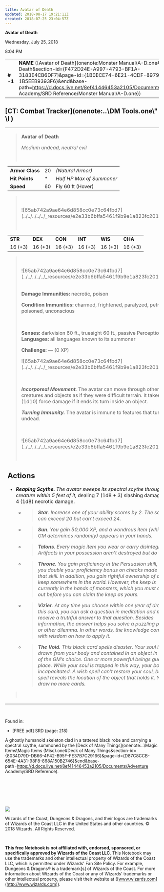 ```yaml
---
title: Avatar of Death
updated: 2018-08-17 19:21:11Z
created: 2018-07-25 23:04:57Z
---
```


**Avatar of Death**

Wednesday, July 25, 2018

8:04 PM

|           |                                                                                                                                                                                                                                                                                                        |        |        |        |     |       |        |
|-----------|--------------------------------------------------------------------------------------------------------------------------------------------------------------------------------------------------------------------------------------------------------------------------------------------------------|--------|--------|--------|-----|-------|--------|
| **\# -1** | **NAME** ([Avatar of Death](onenote:Monster Manual\\A-D.one#Avatar of Death&section-id={F472D24E-A997-4793-BF1A-3183E4CB6DF7}&page-id={1B0ECE74-6E21-4CDF-8979-1B5EEB9393F6}&end&base-path=https://d.docs.live.net/8ef41446453a2105/Documents/Adventure Academy/SRD Reference/Monster Manual/A-D.one)) | **15** | **52** | **52** | \-  | Notes | 700 XP |

## [CT: Combat Tracker](onenote:..\\DM Tools.one\\" \l )

<table><tbody><tr class="odd"><td><blockquote><p><strong>Avatar of Death</strong></p><p><em>Medium undead, neutral evil</em></p><p> </p></blockquote><table><tbody><tr class="odd"><td><strong>Armor Class</strong></td><td>20</td><td><em>(Natural Armor)</em></td></tr><tr class="even"><td><strong>Hit Points</strong></td><td>*</td><td><em>Half HP Max of Summoner</em></td></tr><tr class="odd"><td><strong>Speed</strong></td><td>60</td><td>Fly 60 ft (Hover)</td></tr></tbody></table><blockquote><p> </p><p>![65ab742a9ae64e6d858cc0e73c64fbd7](../../../../../_resources/e2e33b6bffa5461f9b9e1a823fc201a3.png)</p><p> </p></blockquote><table><tbody><tr class="odd"><td><strong>STR</strong></td><td><strong>DEX</strong></td><td><strong>CON</strong></td><td><strong>INT</strong></td><td><strong>WIS</strong></td><td><strong>CHA</strong></td></tr><tr class="even"><td>16 (+3)</td><td>16 (+3)</td><td>16 (+3)</td><td>16 (+3)</td><td>16 (+3)</td><td>16 (+3)</td></tr></tbody></table><blockquote><p> </p><p>![65ab742a9ae64e6d858cc0e73c64fbd7](../../../../../_resources/e2e33b6bffa5461f9b9e1a823fc201a3.png)</p><p><strong><br />
Damage Immunities:</strong> necrotic, poison</p><p><strong>Condition Immunities:</strong> charmed, frightened, paralyzed, petrified, poisoned, unconscious</p><p> </p><p><strong>Senses:</strong> darkvision 60 ft., truesight 60 ft., passive Perception 13 <strong>Languages:</strong> all languages known to its summoner</p><p><strong>Challenge:</strong> — (0 XP)</p><p>![65ab742a9ae64e6d858cc0e73c64fbd7](../../../../../_resources/e2e33b6bffa5461f9b9e1a823fc201a3.png)</p><p> </p><p><em><strong>Incorporeal Movement.</strong></em> The avatar can move through other creatures and objects as if they were difficult terrain. It takes 5 (1d10) force damage if it ends its turn inside an object.</p><p><em><strong>Turning Immunity.</strong></em> The avatar is immune to features that turn undead.</p><p> </p><p>![65ab742a9ae64e6d858cc0e73c64fbd7](../../../../../_resources/e2e33b6bffa5461f9b9e1a823fc201a3.png)</p><p> </p></blockquote><h2 id="actions"><strong>Actions</strong></h2><ul><li><p><em><strong>Reaping Scythe.</strong> The avatar sweeps its spectral scythe through a creature within 5 feet of it,</em> dealing 7 (1d8 + 3) slashing damage plus 4 (1d8) necrotic damage.</p><ul><li><blockquote><p><em><strong>Star</strong>. Increase one of your ability scores by 2. The score can exceed 20 but can’t exceed 24.</em></p></blockquote></li><li><blockquote><p><em><strong>Sun</strong>. You gain 50,000 XP, and a wondrous item (which the GM determines randomly) appears in your hands.</em></p></blockquote></li><li><blockquote><p><em><strong>Talons</strong>. Every magic item you wear or carry disintegrates. Artifacts in your possession aren’t destroyed but do vanish.</em></p></blockquote></li><li><blockquote><p><em><strong>Throne</strong>. You gain proficiency in the Persuasion skill, and you double your proficiency bonus on checks made with that skill. In addition, you gain rightful ownership of a small keep somewhere in the world. However, the keep is currently in the hands of monsters, which you must clear out before you can claim the keep as yours.</em></p></blockquote></li><li><blockquote><p><em><strong>Vizier</strong>. At any time you choose within one year of drawing this card, you can ask a question in meditation and mentally receive a truthful answer to that question. Besides information, the answer helps you solve a puzzling problem or other dilemma. In other words, the knowledge comes with wisdom on how to apply it.</em></p></blockquote></li><li><blockquote><p><em><strong>The Void.</strong> This black card spells disaster. Your soul is drawn from your body and contained in an object in a place of the GM’s choice. One or more powerful beings guard the place. While your soul is trapped in this way, your body is incapacitated. A wish spell can’t restore your soul, but the spell reveals the location of the object that holds it. You draw no more cards.</em></p></blockquote></li></ul></li></ul><blockquote><p> </p></blockquote></td></tr></tbody></table>

 

Found in:

-   \[FREE pdf\] SRD (page: 218)

A ghostly humanoid skeleton clad in a tattered black robe and carrying a spectral scythe, summoned by the [Deck of Many Things](onenote:..\\Magic Items\\Magic Items (Misc).one#Deck of Many Things&section-id={8034D79D-DB66-4F42-B95F-FE37B7C29166}&page-id={D87C8CCB-654E-4A31-98F8-868A150B2746}&end&base-path=https://d.docs.live.net/8ef41446453a2105/Documents/Adventure Academy/SRD Reference).

 

 

 

![](tmp\media\image2.png)

Wizards of the Coast, Dungeons & Dragons, and their logos are trademarks of Wizards of the Coast LLC in the United States and other countries. © 2018 Wizards. All Rights Reserved.

 

**This free Notebook is not affiliated with, endorsed, sponsored, or specifically approved by Wizards of the Coast LLC**. This Notebook may use the trademarks and other intellectual property of Wizards of the Coast LLC, which is permitted under Wizards' Fan Site Policy. For example, Dungeons & Dragons® is a trademark\[s\] of Wizards of the Coast. For more information about Wizards of the Coast or any of Wizards' trademarks or other intellectual property, please visit their website at ([www.wizards.com](http://www.wizards.com)).
